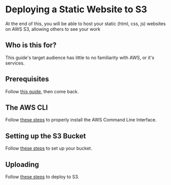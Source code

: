 # Deploying a Static Website to S3

At the end of this, you will be able to host your static (html, css, js) websites on AWS S3, allowing others to see your work

## Who is this for?

This guide's target audience has little to no familiarity with AWS, or it's services. 

## Prerequisites

Follow [this guide](./docs/prerequisites.md), then come back.

## The AWS CLI

Follow [these steps](./docs/aws-cli.md) to properly install the AWS Command Line Interface.


## Setting up the S3 Bucket

Follow [these steps](./docs/setting-up-s3.md) to set up your bucket.

## Uploading

Follow [these steps](./docs/uploading-to-s3.md) to deploy to S3.
